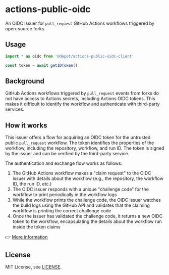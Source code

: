# actions-public-oidc

An OIDC issuer for `pull_request` GitHub Actions workflows triggered by open-source forks.

## Usage

```typescript
import * as oidc from '@depot/actions-public-oidc-client'

const token = await getIDToken()
```

## Background

GitHub Actions workflows triggered by `pull_request` events from forks do not have access to Actions secrets, including Actions OIDC tokens. This makes it difficult to identify the workflow and authenticate with third-party services.

## How it works

This issuer offers a flow for acquiring an OIDC token for the untrusted public `pull_request` workflow. The token identifies the properties of the workflow, including the repository, workflow, and run ID. The token is signed by the issuer and can be verified by the third-party service.

The authentication and exchange flow works as follows:

1. The GitHub Actions workflow makes a "claim request" to the OIDC issuer with details about the workflow (e.g., the repository, the workflow ID, the run ID, etc.)
2. The OIDC issuer responds with a unique "challenge code" for the workflow to print periodically in the workflow logs
3. While the workflow prints the challenge code, the OIDC issuer watches the build logs using the GitHub API and validates that the claiming workflow is printing the correct challenge code
4. Once the issuer has validated the challenge code, it returns a new OIDC token to the workflow, encapsulating the details about the workflow run inside the token claims

👉 [More information](https://depot.dev/blog/github-actions-oss-fork-builds)

## License

MIT License, see [LICENSE](./LICENSE).
